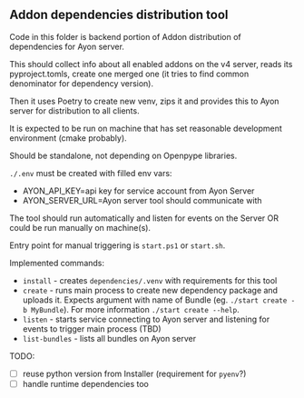 Addon dependencies distribution tool
------------------------------------

Code in this folder is backend portion of Addon distribution of dependencies for Ayon server.

This should collect info about all enabled addons on the v4 server, reads its
pyproject.tomls, create one merged one (it tries to find common denominator for dependency version).

Then it uses Poetry to create new venv, zips it and provides this to Ayon server for distribution to 
all clients.

It is expected to be run on machine that has set reasonable development environment (cmake probably).

Should be standalone, not depending on Openpype libraries.

`./.env` must be created with filled env vars:
- AYON_API_KEY=api key for service account from Ayon Server
- AYON_SERVER_URL=Ayon server tool should communicate with

The tool should run automatically and listen for events on the Server OR could be run manually on machine(s).

Entry point for manual triggering is `start.ps1` or `start.sh`.

Implemented commands:
- `install` - creates `dependencies/.venv` with requirements for this tool
- `create` - runs main process to create new dependency package and uploads it. Expects argument with name of Bundle (eg. `./start create -b MyBundle`). For more information `./start create --help`.
- `listen` - starts service connecting to Ayon server and listening for events to trigger main process (TBD)
- `list-bundles` - lists all bundles on Ayon server

TODO:
- [ ] reuse python version from Installer (requirement for `pyenv`?)
- [ ] handle runtime dependencies too
